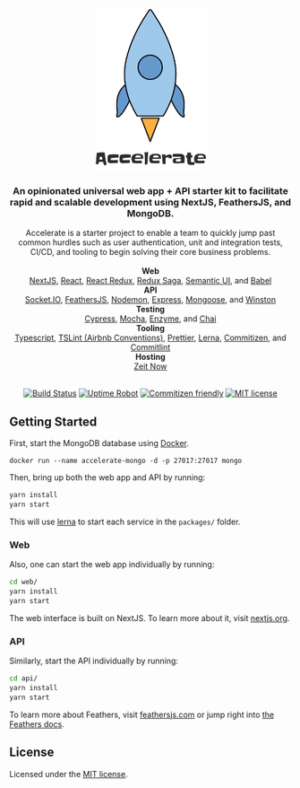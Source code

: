 <div align="center">
  <img src="packages/web/static/accelerate-starter.png" width="200" title="Accelerate Starter">
  <h3>
    An opinionated universal web app + API starter kit to facilitate rapid and scalable development using NextJS, FeathersJS, and MongoDB.
  </h3>
  <div>
    Accelerate is a starter project to enable a team to quickly jump past common hurdles such as user authentication, unit and integration tests, CI/CD, and tooling to begin solving their core business problems.
  </div>
  <br />
  <div>
    <strong>Web</strong>
    <br />
    <a href="https://nextjs.org/">NextJS</a>,
    <a href="https://reactjs.org/">React</a>,
    <a href="https://react-redux.js.org/">React Redux</a>,
    <a href="">Redux Saga</a>,
    <a href="">Semantic UI</a>, and
    <a href="">Babel</a>
    <br />
    <strong>API</strong>
    <br />
    <a href="">Socket.IO</a>,
    <a href="">FeathersJS</a>,
    <a href="">Nodemon</a>,
    <a href="">Express</a>,
    <a href="">Mongoose</a>, and
    <a href="">Winston</a>
    <br />
    <strong>Testing</strong>
    <br />
    <a href="">Cypress</a>,
    <a href="">Mocha</a>,
    <a href="">Enzyme</a>, and
    <a href="">Chai</a>
    <br />
    <strong>Tooling</strong>
    <br />
    <a href="">Typescript</a>,
    <a href="">TSLint (Airbnb Conventions)</a>,
    <a href="">Prettier</a>,
    <a href="">Lerna</a>,
    <a href="">Commitizen</a>, and
    <a href="">Commitlint</a>
    <br />
    <strong>Hosting</strong>
    <br />
    <a href="">Zeit Now</a>
  </div>

  <br />

  [![Build Status](https://travis-ci.com/chase-adams/accelerate-starter.svg?branch=master)](https://travis-ci.com/chase-adams/accelerate-starter)
  [![Uptime Robot](https://img.shields.io/uptimerobot/ratio/m782175114-036d055bce99279de3d423f5.svg)](https://stats.uptimerobot.com/49G0WUOLW)
  [![Commitizen friendly](https://img.shields.io/badge/commitizen-friendly-brightgreen.svg)](http://commitizen.github.io/cz-cli/)
  [![MIT license](https://img.shields.io/badge/license-MIT-brightgreen.svg)](https://lbesson.mit-license.org/)

</div>

## Getting Started

First, start the MongoDB database using [Docker](https://www.docker.com/).

```
docker run --name accelerate-mongo -d -p 27017:27017 mongo
```

Then, bring up both the web app and API by running:

```bash
yarn install
yarn start
```

This will use [lerna](https://github.com/lerna/lerna) to start each service in the `packages/` folder.

### Web

Also, one can start the web app individually by running:

```bash
cd web/
yarn install
yarn start
```

The web interface is built on NextJS. To learn more about it, visit [nextjs.org](https://nextjs.org/).

### API

Similarly, start the API individually by running:

```bash
cd api/
yarn install
yarn start
```

To learn more about Feathers, visit [feathersjs.com](http://feathersjs.com) or jump right into [the Feathers docs](http://docs.feathersjs.com).

## License

Licensed under the [MIT license](LICENSE).
